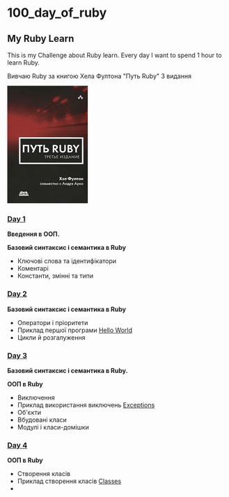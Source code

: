 # 100_day_of_ruby
## My Ruby Learn

This is my Challenge about Ruby learn.
Every day I want to spend 1 hour to learn Ruby. 

Вивчаю Ruby за книгою Хела Фултона "Путь Ruby" 3 видання

![Хел Фултон Путь Ruby](images/put-ruby-trete-izdanie.jpg)

### [Day 1](https://github.com/CyberGenius1994/100_day_of_ruby/blob/master/day1.rb)
**Введення в ООП.**

**Базовий синтаксис і семантика в Ruby**
* Ключові слова тa ідентифікатори 
* Коментарі
* Константи, змінні та типи

### [Day 2](https://github.com/CyberGenius1994/100_day_of_ruby/blob/master/day2.rb)
**Базовий синтаксис і семантика в Ruby**
* Оператори і пріоритети
* Приклад першої програми [Hello World](https://github.com/CyberGenius1994/100_day_of_ruby/blob/master/Hello_World.rb)
* Цикли й розгалуження

### [Day 3](https://github.com/CyberGenius1994/100_day_of_ruby/blob/master/day3.rb)
**Базовий синтаксис і семантика в Ruby.**

**ООП в Ruby**
* Виключення
* Приклад використання виключень [Exceptions](https://github.com/CyberGenius1994/100_day_of_ruby/blob/master/Exceptions.rb)
* Об'єкти
* Вбудовані класи
* Модулі і класи-домішки

### [Day 4](https://github.com/CyberGenius1994/100_day_of_ruby/blob/master/day4.rb)
**ООП в Ruby**
* Створення класів
* Приклад створення класів [Classes](https://github.com/CyberGenius1994/100_day_of_ruby/blob/master/Classes.rb)
*